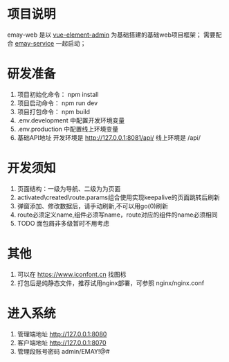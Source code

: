 # 项目说明
emay-web 是以 [vue-element-admin](http://172.16.11.138/component/open/vue-element-admin) 为基础搭建的基础web项目框架；
需要配合 [emay-service](http://172.16.11.138/component/future/emay-service) 一起启动；

# 研发准备
1. 项目初始化命令： npm install
2. 项目启动命令： npm run dev
3. 项目打包命令： npm build
4. .env.development 中配置开发环境变量
5. .env.production 中配置线上环境变量
6. 基础API地址 开发环境是 http://127.0.0.1:8081/api/ 线上环境是 /api/

# 开发须知
1. 页面结构：一级为导航、二级为为页面
2. activated\created\route.params组合使用实现keepalive的页面跳转后刷新
3. 弹窗添加、修改数据后，请手动刷新,不可以用go(0)刷新
4. route必须定义name,组件必须写name，route对应的组件的name必须相同
5. TODO 面包屑非多级暂时不用考虑

# 其他
1. 可以在 https://www.iconfont.cn 找图标
2. 打包后是纯静态文件，推荐试用nginx部署，可参照 nginx/nginx.conf 

# 进入系统
1. 管理端地址  http://127.0.0.1:8080
2. 客户端地址  http://127.0.0.1:8070
3. 管理段账号密码 admin/EMAY!@#
